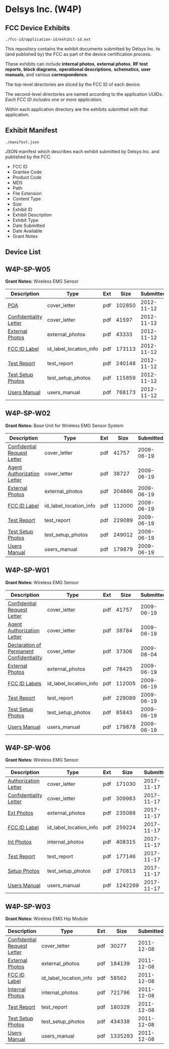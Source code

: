 # Delsys Inc. (W4P)
## FCC Device Exhibits

```
./fcc-id/application-id/exhibit-id.ext
```

This repository contains the exhibit documents submitted by Delsys Inc. to (and published by) the FCC as part of the device certification process.

These exhibits can include **internal photos**, **external photos**, **RF test reports**, **block diagrams**, **operational descriptions**, **schematics**, **user manuals**, and various **correspondence**.

The top-level directories are sliced by the FCC ID of each device.

The second-level directories are named according to the application UUIDs. *Each FCC ID includes one or more application.*

Within each application directory are the exhibits submitted with that application. 

## Exhibit Manifest

```
./manifest.json
```

JSON manifest which describes each exhibit submitted by Delsys Inc. and published by the FCC.

- FCC ID
- Grantee Code
- Product Code
- MD5
- Path
- File Extension
- Content Type
- Size
- Exhibit ID
- Exhibit Description
- Exhibit Type
- Date Submitted
- Date Available
- Grant Notes

## Device List
## W4P-SP-W05
**Grant Notes:** Wireless EMG Sensor

| Description | Type | Ext | Size | Submitted | Available |
| ----------- | ---- | --- | ---- | --------- | --------- |
| [POA](W4P-SP-W05/89caa41b61af3954ec1163885eb7af40/1835386.pdf) | cover_letter | pdf | 102850 | 2012-11-12 | 2012-11-12 |
| [Confidentiality Letter](W4P-SP-W05/89caa41b61af3954ec1163885eb7af40/1835387.pdf) | cover_letter | pdf | 41597 | 2012-11-12 | 2012-11-12 |
| [External Photos](W4P-SP-W05/89caa41b61af3954ec1163885eb7af40/1835389.pdf) | external_photos | pdf | 43333 | 2012-11-12 | 2012-11-12 |
| [FCC ID Label](W4P-SP-W05/89caa41b61af3954ec1163885eb7af40/1835390.pdf) | id_label_location_info | pdf | 173113 | 2012-11-12 | 2012-11-12 |
| [Test Report](W4P-SP-W05/89caa41b61af3954ec1163885eb7af40/1835394.pdf) | test_report | pdf | 240148 | 2012-11-12 | 2012-11-12 |
| [Test Setup Photos](W4P-SP-W05/89caa41b61af3954ec1163885eb7af40/1835395.pdf) | test_setup_photos | pdf | 115859 | 2012-11-12 | 2012-11-12 |
| [Users Manual](W4P-SP-W05/89caa41b61af3954ec1163885eb7af40/1835396.pdf) | users_manual | pdf | 768173 | 2012-11-12 | 2012-11-12 |
## W4P-SP-W02
**Grant Notes:** Base Unit for Wireless EMG Sensor System

| Description | Type | Ext | Size | Submitted | Available |
| ----------- | ---- | --- | ---- | --------- | --------- |
| [Confidential Request Letter](W4P-SP-W02/aa4e3671eeb5b68f894d85f0033cce10/1127101.pdf) | cover_letter | pdf | 41757 | 2009-06-19 | 2009-06-19 |
| [Agent Authorization Letter](W4P-SP-W02/aa4e3671eeb5b68f894d85f0033cce10/1127102.pdf) | cover_letter | pdf | 38727 | 2009-06-19 | 2009-06-19 |
| [External Photos](W4P-SP-W02/aa4e3671eeb5b68f894d85f0033cce10/1127103.pdf) | external_photos | pdf | 204866 | 2009-06-19 | 2009-08-04 |
| [FCC ID Label](W4P-SP-W02/aa4e3671eeb5b68f894d85f0033cce10/1127104.pdf) | id_label_location_info | pdf | 112000 | 2009-06-19 | 2009-06-19 |
| [Test Report](W4P-SP-W02/aa4e3671eeb5b68f894d85f0033cce10/1127108.pdf) | test_report | pdf | 229089 | 2009-06-19 | 2009-06-19 |
| [Test Setup Photos](W4P-SP-W02/aa4e3671eeb5b68f894d85f0033cce10/1127109.pdf) | test_setup_photos | pdf | 249012 | 2009-06-19 | 2009-08-04 |
| [Users Manual](W4P-SP-W02/aa4e3671eeb5b68f894d85f0033cce10/1127110.pdf) | users_manual | pdf | 179879 | 2009-06-19 | 2009-06-19 |
## W4P-SP-W01
**Grant Notes:** Wireless EMG Sensor

| Description | Type | Ext | Size | Submitted | Available |
| ----------- | ---- | --- | ---- | --------- | --------- |
| [Confidential Request Letter](W4P-SP-W01/0b53d6eba0b950be1134d4e0184ca725/1127101.pdf) | cover_letter | pdf | 41757 | 2009-06-19 | 2009-06-19 |
| [Agent Authorization Letter](W4P-SP-W01/0b53d6eba0b950be1134d4e0184ca725/1127113.pdf) | cover_letter | pdf | 38784 | 2009-06-19 | 2009-06-19 |
| [Declaration of Permanent Confidentiality](W4P-SP-W01/0b53d6eba0b950be1134d4e0184ca725/1149060.pdf) | cover_letter | pdf | 37306 | 2009-08-04 | 2009-06-19 |
| [External Photos](W4P-SP-W01/0b53d6eba0b950be1134d4e0184ca725/1127114.pdf) | external_photos | pdf | 78425 | 2009-06-19 | 2009-09-19 |
| [FCC ID Labels](W4P-SP-W01/0b53d6eba0b950be1134d4e0184ca725/1127115.pdf) | id_label_location_info | pdf | 112005 | 2009-06-19 | 2009-06-19 |
| [Test Report](W4P-SP-W01/0b53d6eba0b950be1134d4e0184ca725/1127108.pdf) | test_report | pdf | 229089 | 2009-06-19 | 2009-06-19 |
| [Test Setup Photos](W4P-SP-W01/0b53d6eba0b950be1134d4e0184ca725/1127120.pdf) | test_setup_photos | pdf | 85843 | 2009-06-19 | 2009-09-19 |
| [Users Manual](W4P-SP-W01/0b53d6eba0b950be1134d4e0184ca725/1127121.pdf) | users_manual | pdf | 179878 | 2009-06-19 | 2009-06-19 |
## W4P-SP-W06
**Grant Notes:** Wireless EMG Sensor

| Description | Type | Ext | Size | Submitted | Available |
| ----------- | ---- | --- | ---- | --------- | --------- |
| [Authorization Letter](W4P-SP-W06/e3fda37e69901b40943d02ddacdedda7/3643355.pdf) | cover_letter | pdf | 171030 | 2017-11-17 | 2017-11-17 |
| [Confidentiality Letter](W4P-SP-W06/e3fda37e69901b40943d02ddacdedda7/3643356.pdf) | cover_letter | pdf | 309983 | 2017-11-17 | 2017-11-17 |
| [Ext Photos](W4P-SP-W06/e3fda37e69901b40943d02ddacdedda7/3643358.pdf) | external_photos | pdf | 235088 | 2017-11-17 | 2017-11-17 |
| [FCC ID Label](W4P-SP-W06/e3fda37e69901b40943d02ddacdedda7/3643359.pdf) | id_label_location_info | pdf | 259224 | 2017-11-17 | 2017-11-17 |
| [Int Photos](W4P-SP-W06/e3fda37e69901b40943d02ddacdedda7/3643360.pdf) | internal_photos | pdf | 408315 | 2017-11-17 | 2017-11-17 |
| [Test Report](W4P-SP-W06/e3fda37e69901b40943d02ddacdedda7/3643363.pdf) | test_report | pdf | 177146 | 2017-11-17 | 2017-11-17 |
| [Setup Photos](W4P-SP-W06/e3fda37e69901b40943d02ddacdedda7/3643364.pdf) | test_setup_photos | pdf | 270813 | 2017-11-17 | 2017-11-17 |
| [Users Manual](W4P-SP-W06/e3fda37e69901b40943d02ddacdedda7/3643365.pdf) | users_manual | pdf | 1242269 | 2017-11-17 | 2017-11-17 |
## W4P-SP-W03
**Grant Notes:** Wireless EMG Hip Module

| Description | Type | Ext | Size | Submitted | Available |
| ----------- | ---- | --- | ---- | --------- | --------- |
| [Confidential Request Letter](W4P-SP-W03/e612f0583c52a824a2e995f5b08c7e13/1598618.pdf) | cover_letter | pdf | 30277 | 2011-12-08 | 2011-12-08 |
| [External Photos](W4P-SP-W03/e612f0583c52a824a2e995f5b08c7e13/1598619.pdf) | external_photos | pdf | 184139 | 2011-12-08 | 2011-12-08 |
| [FCC ID Label](W4P-SP-W03/e612f0583c52a824a2e995f5b08c7e13/1598620.pdf) | id_label_location_info | pdf | 58562 | 2011-12-08 | 2011-12-08 |
| [Internal Photos](W4P-SP-W03/e612f0583c52a824a2e995f5b08c7e13/1598621.pdf) | internal_photos | pdf | 721796 | 2011-12-08 | 2011-12-08 |
| [Test Report](W4P-SP-W03/e612f0583c52a824a2e995f5b08c7e13/1598624.pdf) | test_report | pdf | 180329 | 2011-12-08 | 2011-12-08 |
| [Test Setup Photos](W4P-SP-W03/e612f0583c52a824a2e995f5b08c7e13/1598625.pdf) | test_setup_photos | pdf | 434338 | 2011-12-08 | 2011-12-08 |
| [Users Manual](W4P-SP-W03/e612f0583c52a824a2e995f5b08c7e13/1598626.pdf) | users_manual | pdf | 1335293 | 2011-12-08 | 2011-12-08 |
